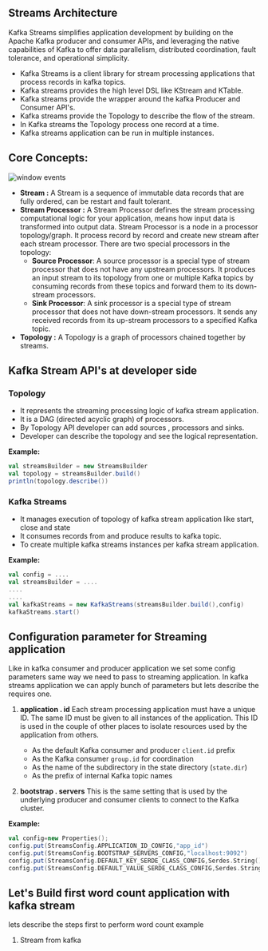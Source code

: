 ## Streams Architecture

Kafka Streams simplifies application development by building on the Apache Kafka producer and consumer APIs, and leveraging the native capabilities of Kafka to offer data parallelism, distributed coordination, fault tolerance, and operational simplicity.

 - Kafka Streams is a client library for stream processing applications that process records in kafka topics.
 - Kafka streams provides the high level DSL like KStream and KTable.
 - Kafka streams provide the wrapper around the kafka Producer and Consumer API's.
 - Kafka streams provide the Topology to describe the flow of the stream.
 - In Kafka streams the Topology process one record at a time.
 - Kafka streams application can be run in multiple instances. 

## Core Concepts:

 
![window events](https://github.com/gurditsingh/blog/blob/gh-pages/_screenshots/kafka-topology.png?raw=true) 
 - **Stream :** A Stream is a sequence of immutable data records that are fully ordered, can be restart and fault tolerant.
 - **Stream Processor :** A Stream Processor defines the stream processing computational logic for your application, means how input data is transformed into output data. Stream Processor is a node in a processor topology/graph. It process record by record and create new stream after each stream processor. There are two special processors in the topology:
	-   **Source Processor**: A source processor is a special type of  stream processor that does not have any upstream processors. It produces an input stream to its topology from one or multiple Kafka topics by consuming records from these topics and forward them to its down-stream processors.
	-   **Sink Processor**: A sink processor is a special type of stream processor that does not have down-stream processors. It sends any received records from its up-stream processors to a specified Kafka topic.
- **Topology :** A Topology is a graph of processors chained together by streams.


## Kafka Stream API's at developer side

### Topology

 - It represents the streaming processing logic of kafka stream application.
 - It is a DAG (directed acyclic graph) of processors.
 - By Topology API developer can add sources , processors and sinks.
 - Developer can describe the topology and see the logical representation.
 
 
 **Example:**
```scala
val streamsBuilder = new StreamsBuilder
val topology = streamsBuilder.build()
println(topology.describe())
``` 

### Kafka Streams

 - It manages execution of topology of kafka stream application like start, close and state
 - It consumes records from and produce results to kafka topic.
 - To create multiple kafka streams instances per kafka stream application.
 
 **Example:**
 ```scala
val config = ....
val streamsBuilder = ....
....
....
val kafkaStreams = new KafkaStreams(streamsBuilder.build(),config)
kafkaStreams.start()
```

## Configuration parameter for Streaming application
Like in kafka consumer and producer application we set some config parameters same way we need to pass to streaming application. In kafka streams application we can apply bunch of parameters but lets describe the requires one.

 1. **application . id**  Each stream processing application must have a unique ID. The same ID must be given to all instances of the application. This ID is used in the couple of other places to isolate resources used by the application from others.
	 -   As the default Kafka consumer and producer  `client.id`  prefix
	-   As the Kafka consumer  `group.id`  for coordination
	-   As the name of the subdirectory in the state directory (`state.dir`)
	-   As the prefix of internal Kafka topic names
	
2. **bootstrap . servers** This is the same setting that is used by the underlying producer and consumer clients to connect to the Kafka cluster.

**Example:**
```scala
val config=new Properties();
config.put(StreamsConfig.APPLICATION_ID_CONFIG,"app_id")
config.put(StreamsConfig.BOOTSTRAP_SERVERS_CONFIG,"localhost:9092")
config.put(StreamsConfig.DEFAULT_KEY_SERDE_CLASS_CONFIG,Serdes.String().getClass)
config.put(StreamsConfig.DEFAULT_VALUE_SERDE_CLASS_CONFIG,Serdes.String().getClass)
```

## Let's Build first word count application with kafka stream
lets describe the steps first to perform word count example

 1. Stream from kafka

<!--stackedit_data:
eyJoaXN0b3J5IjpbMTIyODI2NTUzLDIwODI2MDE2MTYsLTIxMT
M3Mjk5MzIsLTkzMTYyMTk1LDYzOTUzNTAwMCwxNjM2ODg5MDUy
LC02NzYyMTM5NjYsLTEwODgyMTQ1NTQsLTExMTM1NjM4MjYsLT
E5NDQ2Nzc0NDAsMTY3Mjg4MzczMSwtNzQ1NTg0NzEzLC02NDcy
OTk2NzgsNDA4MjAzNDg2LC0xOTQ4NDUzOTY1LDY2MzUzNDg2OC
wzNjA0ODA2ODAsMTAxODEwMDIxMywxNTYyNzc1NTY3LDU0NTEx
NjMyM119
-->